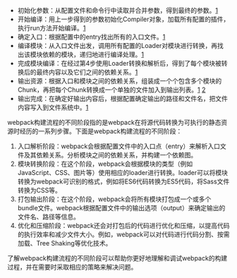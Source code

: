 - 初始化参数：从配置文件和命令行中读取并合并参数，得到最终的参数。[1](https://blog.csdn.net/leelxp/article/details/107209190)
- 开始编译：用上一步得到的参数初始化Compiler对象，加载所有配置的插件，执行run方法开始编译。[1](https://blog.csdn.net/leelxp/article/details/107209190)
- 确定入口：根据配置中的entry找出所有的入口文件。[1](https://blog.csdn.net/leelxp/article/details/107209190)
- 编译模块：从入口文件出发，调用所有配置的Loader对模块进行转换，再找出该模块依赖的模块，递归地进行编译处理。[1](https://blog.csdn.net/leelxp/article/details/107209190)
- 完成模块编译：在经过第4步使用Loader转换和解析后，得到了每个模块被转换后的最终内容以及它们之间的依赖关系。[1](https://blog.csdn.net/leelxp/article/details/107209190)
- 输出资源：根据入口和模块之间的依赖关系，组装成一个个包含多个模块的Chunk，再把每个Chunk转换成一个单独的文件加入到输出列表。[1](https://blog.csdn.net/leelxp/article/details/107209190) [2](https://www.jianshu.com/p/952541d2713a)
- 输出完成：在确定好输出内容后，根据配置确定输出的路径和文件名，把文件内容写入到文件系统中。[1](https://blog.csdn.net/leelxp/article/details/107209190)



webpack构建流程的不同阶段指的是webpack在将源代码转换为可执行的静态资源时经历的一系列步骤。下面是webpack构建流程的不同阶段：

1. 入口解析阶段：webpack会根据配置文件中的入口点（entry）来解析入口文件及其依赖关系。分析模块之间的依赖关系，并构建一个依赖图。
2. 模块转换阶段：在这个阶段，webpack会根据模块的类型（例如JavaScript、CSS、图片等）使用相应的loader进行转换。loader可以将模块转换为webpack可识别的格式，例如将ES6代码转换为ES5代码，将Sass文件转换为CSS等。
3. 打包输出阶段：在这个阶段，webpack会将所有模块打包成一个或多个bundle文件。webpack根据配置文件中的输出选项（output）来确定输出的文件名、路径等信息。
5. 优化和压缩阶段：webpack还会对打包后的代码进行优化和压缩，以提高代码的执行效率和减少文件大小。例如，webpack可以对代码进行代码分割、按需加载、Tree Shaking等优化技术。

了解webpack构建流程的不同阶段可以帮助你更好地理解和调试webpack的构建过程，并在需要时采取相应的策略来解决问题。